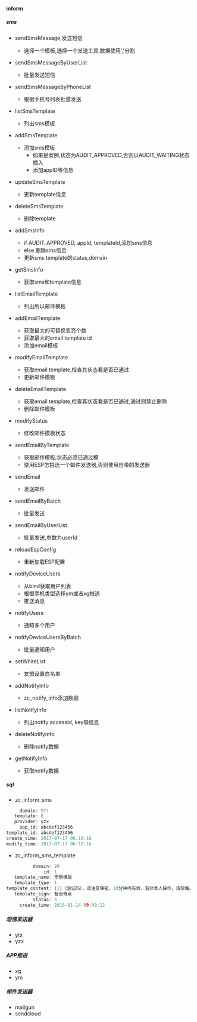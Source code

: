 #### inform

##### sms
- sendSmsMessage,发送短信
    - 选择一个模板,选择一个发送工具,数据使用','分割
- sendSmsMessageByUserList
    - 批量发送短信
- sendSmsMessageByPhoneList
    - 根据手机号列表批量发送

- listSmsTemplate
    - 列出sms模板
- addSmsTemplate
    - 添加sms模板
        - 如果是案例,状态为AUDIT_APPROVED,否则以AUDIT_WAITING状态插入
        - 添加appID等信息
- updateSmsTemplate
    - 更新template信息
- deleteSmsTemplate
    - 删除template

- addSmsInfo
    - if AUDIT_APPROVED, appId, templateId,添加sms信息 
    - else 删除sms信息
    - 更新sms template的status,domain
- getSmsInfo
    - 获取sms和template信息

- listEmailTemplate
    - 列出所以邮件模板
- addEmailTemplate
    - 获取最大的可替换变亮个数
    - 获取最大的email template id
    - 添加email模板
- modifyEmailTemplate
    - 获取email template,检查其状态看是否已通过
    - 更新邮件模板
- deleteEmailTemplate
    - 获取email template,检查其状态看是否已通过,通过则禁止删除
    - 删除邮件模板

- modifyStatus
    - 修改邮件模板状态

- sendEmailByTemplate
    - 获取邮件模板,状态必须已通过模
    - 使用ESP怎挑选一个邮件发送器,否则使用自带的发送器
- sendEmail
    - 发送邮件
- sendEmailByBatch
    - 批量发送
- sendEmailByUserList
    - 批量发送,参数为userId

- reloadEspConfig
    - 重新加载ESP配置

- notifyDeviceUsers
    - 从bind获取用户列表
    - 根据手机类型选择ym或者xg推送
    - 推送消息
- notifyUsers
    - 通知多个用户
- notifyDeviceUsersByBatch
    - 批量通知用户

- setWhiteList
    - 友盟设置白名单

- addNotifyInfo
    - zc_notify_info添加数据
- listNotifyInfo
    - 列出notify accessId, key等信息
- deleteNotifyInfo
    - 删除notify数据
- getNotifyInfo
    - 获取notify数据


##### sql
- zc_inform_sms
```c
     domain: 971
   template: 0
   provider: yzx
     app_id: abcdef123456
template_id: abcdef123456
create_time: 2017-07-17 06:19:16
modify_time: 2017-07-17 06:19:16
```
- zc_inform_sms_template
```c
          domain: 20
              id: 1
   template_name: 示例模版
   template_type: 1
template_content: {1}（验证码），请注意保密，10分钟内有效，若非本人操作，请忽略。
   template_sign: 智云奇点
          status: 4
     create_time: 2016-01-14 09:00:12
```

##### 短信发送器
- ytx
- yzx

##### APP推送
- xg
- ym

##### 邮件发送器
- mailgun
- sendcloud
